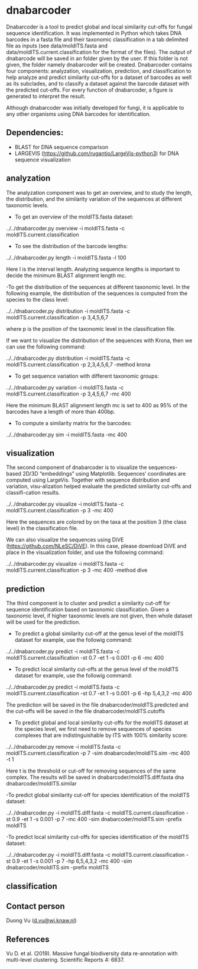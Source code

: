 # dnabarcoder

Dnabarcoder is a tool to predict global and local similarity cut-offs for fungal sequence identification. It was implemented in Python which takes DNA barcodes in a fasta file  and their taxonomic classification in a tab delimited file as inputs (see data/moldITS.fasta and data/moldITS.current.classification for the format of the files). The output of dnabarcode will be saved in an folder given by the user. If this folder is not given, the folder namely dnabarcoder will be created. Dnabarcoder contains four components: analyzation, visualization, prediction, and classification to help analyze and predict similarity cut-offs for a dataset of barcodes as well as its subclades, and to classify a dataset against the barcode dataset with the predicted cut-offs. For every function of dnabarcoder, a figure is generated to interpret the result.

Although dnabarcoder was initially developed for fungi, it is applicable to any other organisms using DNA barcodes for identification.

## Dependencies:

- BLAST for DNA sequence comparison
- LARGEVIS (https://github.com/rugantio/LargeVis-python3) for DNA sequence visualization

## analyzation

The analyzation component was to get an overview, and to study the length, the distribution, and the similarity variation of the sequences at different taxonomic levels. 

- To get an overview of the moldITS.fasta dataset:

../../dnabarcoder.py overview -i moldITS.fasta -c moldITS.current.classification

- To see the distribution of the barcode lengths:

../../dnabarcoder.py length -i moldITS.fasta -l 100

Here l is the interval length. Analyzing sequence lengths is important to decide the minimum BLAST alignment length mc. 

-To get the distribution of the sequences at different taxonomic level. In the following example, the distribution of the sequences is computed from the species to the class level:

../../dnabarcoder.py distribution -i moldITS.fasta -c moldITS.current.classification -p 3,4,5,6,7            

where p is the position of the taxonomic level in the classification file.

If we want to visualize the distribution of the sequences with Krona, then we can use the following command:

../../dnabarcoder.py  distribution -i moldITS.fasta -c moldITS.current.classification -p 2,3,4,5,6,7 -method krona

- To get sequence variation with different taxonomic groups:

../../dnabarcoder.py variation -i moldITS.fasta -c moldITS.current.classification -p 3,4,5,6,7  -mc 400

Here the minimum BLAST alignment length mc is set to 400 as 95% of the barcodes have a length of more than 400bp.

- To compute a similarity matrix for the barcodes:

../../dnabarcoder.py sim -i moldITS.fasta -mc 400

## visualization

The second component of dnabarcoder is to visualize the sequences-based 2D/3D “embeddings” using Matplotlib. Sequences’ coordinates are computed using LargeVis.
Together with sequence distribution and variation, visu-alization helped evaluate the predicted similarity cut-offs and classifi-cation results. 

../../dnabarcoder.py visualize -i moldITS.fasta -c moldITS.current.classification -p 3 -mc 400

Here the sequences are colored by on the taxa at the position 3 (the class level) in the classification file. 

We can also visualize the sequences using DiVE (https://github.com/NLeSC/DiVE). In this case, please download DiVE and place in the visualization folder, and use the following command:

../../dnabarcoder.py visualize -i moldITS.fasta -c moldITS.current.classification -p 3 -mc 400 -method dive

## prediction

The third component is to cluster and predict a similarity cut-off for sequence identification based on taxonomic classification. Given a taxonomic level, if higher taxonomic levels are not given, then whole dataset will be used for the prediction.

- To predict a global similarity cut-off at the genus level of the moldITS dataset for example, use the followig command:

../../dnabarcoder.py predict -i moldITS.fasta -c moldITS.current.classification -st 0.7 -et 1 -s 0.001 -p 6 -mc 400

- To predict local similarity cut-offs at the genus level of the moldITS dataset for example, use the followig command:

../../dnabarcoder.py predict -i moldITS.fasta -c moldITS.current.classification -st 0.7 -et 1 -s 0.001 -p 6 -hp 5,4,3,2 -mc 400

The prediction will be saved in the file dnabarcoder/moldITS.predicted and the cut-offs will be saved in the file dnabarcoder/moldITS.cutoffs

- To predict global and local similarity cut-offs for the moldITS dataset at the species level, we first need to remove sequences of species complexes that are indistinguishable by ITS with 100% similarity score:

../../dnabarcoder.py remove -i moldITS.fasta -c moldITS.current.classification -p 7 -sim dnabarcoder/moldITS.sim -mc 400 -t 1

Here t is the threshold or cut-off for removing sequences of the same complex. The results will be saved in dnabarcoder/moldITS.diff.fasta dna dnabarcoder/moldITS.similar

-To predict global similarity cut-off for species identification of the moldITS dataset:

../../dnabarcoder.py -i moldITS.diff.fasta -c moldITS.current.classification -st 0.9 -et 1 -s 0.001 -p 7 -mc 400 -sim dnabarcoder/moldITS.sim -prefix moldITS 

-To predict local similarity cut-offs for species identification of the moldITS dataset:

../../dnabarcoder.py -i moldITS.diff.fasta -c moldITS.current.classification -st 0.9 -et 1 -s 0.001 -p 7 -hp 6,5,4,3,2 -mc 400 -sim dnabarcoder/moldITS.sim -prefix moldITS 


## classification


## Contact person 

Duong Vu (d.vu@wi.knaw.nl)


## References

Vu D. et al. (2019). Massive fungal biodiversity data re-annotation with multi-level clustering. Scientific Reports 4: 6837.


